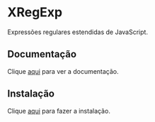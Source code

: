 # XRegExp

Expressões regulares estendidas de JavaScript.

## Documentação

Clique [aqui](https://github.com/slevithan/xregexp) para ver a documentação.

## Instalação

Clique [aqui](https://www.npmjs.com/package/xregexp) para fazer a instalação.